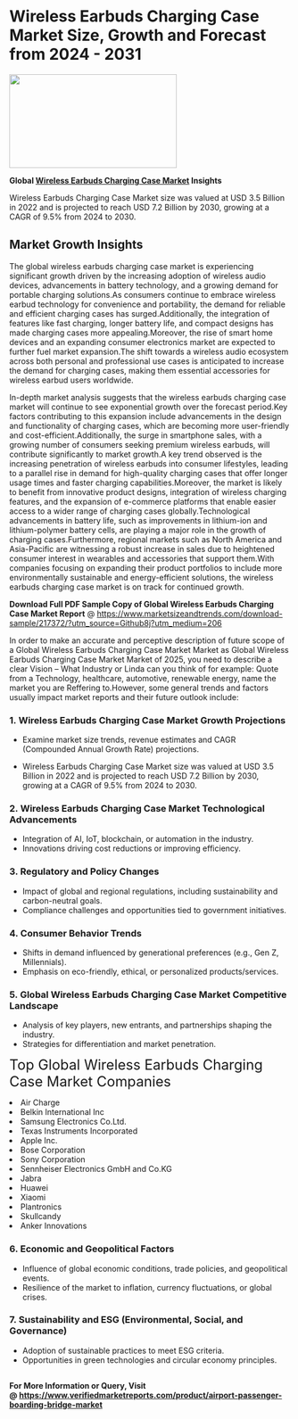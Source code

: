 <H1>Wireless Earbuds Charging Case Market Size, Growth and Forecast from 2024 - 2031</H1><img class="aligncenter size-medium wp-image-584254" src="https://thirdeyenews.in/wp-content/uploads/2024/09/Global-Market-Research-300x168.jpeg" alt="" width="300" height="168" /><p><strong>Global&nbsp;<a href="https://www.marketsizeandtrends.com/download-sample/217372/?utm_source=Github8j?utm_medium=206">Wireless Earbuds Charging Case Market</a> Insights</strong></p><p>Wireless Earbuds Charging Case Market size was valued at USD 3.5 Billion in 2022 and is projected to reach USD 7.2 Billion by 2030, growing at a CAGR of 9.5% from 2024 to 2030.</p><p><h2>Market Growth Insights</h2> <p>The global wireless earbuds charging case market is experiencing significant growth driven by the increasing adoption of wireless audio devices, advancements in battery technology, and a growing demand for portable charging solutions.As consumers continue to embrace wireless earbud technology for convenience and portability, the demand for reliable and efficient charging cases has surged.Additionally, the integration of features like fast charging, longer battery life, and compact designs has made charging cases more appealing.Moreover, the rise of smart home devices and an expanding consumer electronics market are expected to further fuel market expansion.The shift towards a wireless audio ecosystem across both personal and professional use cases is anticipated to increase the demand for charging cases, making them essential accessories for wireless earbud users worldwide.</p> <p>In-depth market analysis suggests that the wireless earbuds charging case market will continue to see exponential growth over the forecast period.Key factors contributing to this expansion include advancements in the design and functionality of charging cases, which are becoming more user-friendly and cost-efficient.Additionally, the surge in smartphone sales, with a growing number of consumers seeking premium wireless earbuds, will contribute significantly to market growth.A key trend observed is the increasing penetration of wireless earbuds into consumer lifestyles, leading to a parallel rise in demand for high-quality charging cases that offer longer usage times and faster charging capabilities.Moreover, the market is likely to benefit from innovative product designs, integration of wireless charging features, and the expansion of e-commerce platforms that enable easier access to a wider range of charging cases globally.Technological advancements in battery life, such as improvements in lithium-ion and lithium-polymer battery cells, are playing a major role in the growth of charging cases.Furthermore, regional markets such as North America and Asia-Pacific are witnessing a robust increase in sales due to heightened consumer interest in wearables and accessories that support them.With companies focusing on expanding their product portfolios to include more environmentally sustainable and energy-efficient solutions, the wireless earbuds charging case market is on track for continued growth.</p> <p><span class=""><strong>Download Full PDF Sample Copy of Global Wireless Earbuds Charging Case Market Report</strong> @ <a href="https://www.marketsizeandtrends.com/download-sample/217372/?utm_source=Github8j?utm_medium=206" target="_blank">https://www.marketsizeandtrends.com/download-sample/217372/?utm_source=Github8j?utm_medium=206</a></span></p><p>In order to make an accurate and perceptive description of future scope of a Global&nbsp;Wireless Earbuds Charging Case Market Market as Global&nbsp;Wireless Earbuds Charging Case Market Market of 2025, you need to describe a clear Vision &ndash; What Industry or Linda can you think of for example: Quote from a Technology, healthcare, automotive, renewable energy, name the market you are Reffering to.However, some general trends and factors usually impact market reports and their future outlook include:</p><h3>1.&nbsp;<strong>Wireless Earbuds Charging Case Market Growth Projections</strong></h3><ul><li>Examine market size trends, revenue estimates and CAGR (Compounded Annual Growth Rate) projections.</li><li><p>Wireless Earbuds Charging Case Market size was valued at USD 3.5 Billion in 2022 and is projected to reach USD 7.2 Billion by 2030, growing at a CAGR of 9.5% from 2024 to 2030.</p></li></ul><h3>2.&nbsp;<strong>Wireless Earbuds Charging Case Market Technological Advancements</strong></h3><ul><li>Integration of AI, IoT, blockchain, or automation in the industry.</li><li>Innovations driving cost reductions or improving efficiency.</li></ul><h3>3.&nbsp;<strong>Regulatory and Policy Changes</strong></h3><ul><li>Impact of global and regional regulations, including sustainability and carbon-neutral goals.</li><li>Compliance challenges and opportunities tied to government initiatives.</li></ul><h3>4.&nbsp;<strong>Consumer Behavior Trends</strong></h3><ul><li>Shifts in demand influenced by generational preferences (e.g., Gen Z, Millennials).</li><li>Emphasis on eco-friendly, ethical, or personalized products/services.</li></ul><h3>5.&nbsp;<strong>Global Wireless Earbuds Charging Case Market Competitive Landscape</strong></h3><ul><li>Analysis of key players, new entrants, and partnerships shaping the industry.</li><li>Strategies for differentiation and market penetration.</li></ul><p data-pm-slice="1 1 []"><span style="color: inherit; font-family: inherit; font-size: 25px;">Top Global Wireless Earbuds Charging Case Market Companies</span></p><div class="" data-test-id=""><p><li>Air Charge</li><li> Belkin International Inc</li><li> Samsung Electronics Co.Ltd.</li><li> Texas Instruments Incorporated</li><li> Apple Inc.</li><li> Bose Corporation</li><li> Sony Corporation</li><li> Sennheiser Electronics GmbH and Co.KG</li><li> Jabra</li><li> Huawei</li><li> Xiaomi</li><li> Plantronics</li><li> Skullcandy</li><li> Anker Innovations</li></p></div><h3>6.&nbsp;<strong>Economic and Geopolitical Factors</strong></h3><ul><li>Influence of global economic conditions, trade policies, and geopolitical events.</li><li>Resilience of the market to inflation, currency fluctuations, or global crises.</li></ul><h3>7.&nbsp;<strong>Sustainability and ESG (Environmental, Social, and Governance)</strong></h3><ul><li>Adoption of sustainable practices to meet ESG criteria.</li><li>Opportunities in green technologies and circular economy principles.</li></ul><h2><strong style="font-size: 14px;">For More Information or Query, Visit @&nbsp;</strong><a style="background-color: #ffffff; font-size: 14px;" href="https://www.marketsizeandtrends.com/report/wireless-earbuds-charging-case-market/" target="_blank">https://www.verifiedmarketreports.com/product/airport-passenger-boarding-bridge-market</a></h2>